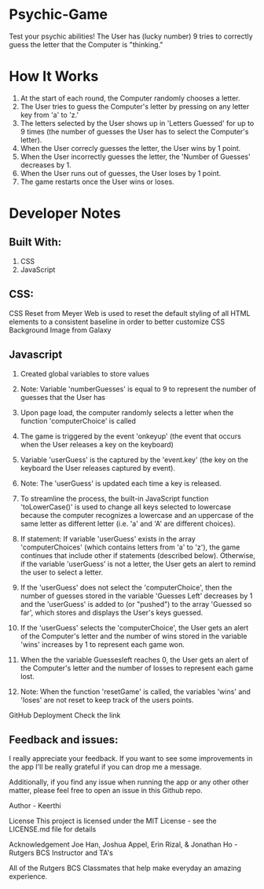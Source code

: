 # Psychic-Game

Test your psychic abilities! The User has (lucky number) 9 tries to correctly guess the letter that the Computer is "thinking."

# How It Works

1. At the start of each round, the Computer randomly chooses a letter.
2. The User tries to guess the Computer's letter by pressing on any letter key from 'a' to 'z.'
3. The letters selected by the User shows up in 'Letters Guessed' for up to 9 times (the number of guesses the User has to select the Computer's letter).
4. When the User correcly guesses the letter, the User wins by 1 point.
5. When the User incorrectly guesses the letter, the 'Number of Guesses' decreases by 1.
6. When the User runs out of guesses, the User loses by 1 point.
7. The game restarts once the User wins or loses.

# Developer Notes

## Built With:

1. CSS
2. JavaScript

## CSS:

CSS Reset from Meyer Web is used to reset the default styling of all HTML elements to a consistent baseline in order to better customize CSS
Background Image from Galaxy

## Javascript

1. Created global variables to store values

2. Note: Variable 'numberGuesses' is equal to 9 to represent the number of guesses that the User has

3. Upon page load, the computer randomly selects a letter when the function 'computerChoice' is called

4. The game is triggered by the event 'onkeyup' (the event that occurs when the User releases a key on the keyboard)

5. Variable 'userGuess' is the captured by the 'event.key' (the key on the keyboard the User releases captured by event).

6. Note: The 'userGuess' is updated each time a key is released.

7. To streamline the process, the built-in JavaScript function 'toLowerCase()' is used to change all keys selected to lowercase because the computer recognizes a lowercase and an uppercase of the same letter as different letter (i.e. 'a' and 'A' are different choices).

8. If statement: If variable 'userGuess' exists in the array 'computerChoices' (which contains letters from 'a' to 'z'), the game continues that include other if statements (described below).
   Otherwise, if the variable 'userGuess' is not a letter, the User gets an alert to remind the user to select a letter.

9. If the 'userGuess' does not select the 'computerChoice', then the number of guesses stored in the variable 'Guesses Left' decreases by 1 and the 'userGuess' is added to (or "pushed") to the array 'Guessed so far', which stores and displays the User's keys guessed.

10. If the 'userGuess' selects the 'computerChoice', the User gets an alert of the Computer's letter and the number of wins stored in the variable 'wins' increases by 1 to represent each game won.

11. When the the variable Guessesleft reaches 0, the User gets an alert of the Computer's letter and the number of losses to represent each game lost.

12. Note: When the function 'resetGame' is called, the variables 'wins' and 'loses' are not reset to keep track of the users points.

GitHub Deployment
Check the link

## Feedback and issues:

I really appreciate your feedback. If you want to see some improvements in the app I'll be really grateful if you can drop me a message.

Additionally, if you find any issue when running the app or any other other matter, please feel free to open an issue in this Github repo.

Author - Keerthi

License
This project is licensed under the MIT License - see the LICENSE.md file for details

Acknowledgement
Joe Han, Joshua Appel, Erin Rizal, & Jonathan Ho - Rutgers BCS Instructor and TA's

All of the Rutgers BCS Classmates that help make everyday an amazing experience.
